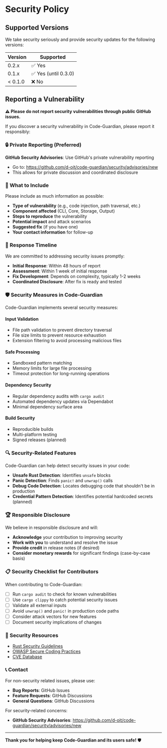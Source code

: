 # Security Policy

## Supported Versions

We take security seriously and provide security updates for the following versions:

| Version | Supported          |
| ------- | ------------------ |
| 0.2.x   | ✅ Yes             |
| 0.1.x   | ✅ Yes (until 0.3.0) |
| < 0.1.0 | ❌ No              |

## Reporting a Vulnerability

**⚠️ Please do not report security vulnerabilities through public GitHub issues.**

If you discover a security vulnerability in Code-Guardian, please report it responsibly:

### 🔒 Private Reporting (Preferred)

**GitHub Security Advisories**: Use GitHub's private vulnerability reporting
   - Go to: https://github.com/d-oit/code-guardian/security/advisories/new
   - This allows for private discussion and coordinated disclosure

### 📝 What to Include

Please include as much information as possible:

- **Type of vulnerability** (e.g., code injection, path traversal, etc.)
- **Component affected** (CLI, Core, Storage, Output)
- **Steps to reproduce** the vulnerability
- **Potential impact** and attack scenarios
- **Suggested fix** (if you have one)
- **Your contact information** for follow-up

### 🚀 Response Timeline

We are committed to addressing security issues promptly:

- **Initial Response**: Within 48 hours of report
- **Assessment**: Within 1 week of initial response
- **Fix Development**: Depends on complexity, typically 1-2 weeks
- **Coordinated Disclosure**: After fix is ready and tested

### 🛡️ Security Measures in Code-Guardian

Code-Guardian implements several security measures:

#### Input Validation
- File path validation to prevent directory traversal
- File size limits to prevent resource exhaustion
- Extension filtering to avoid processing malicious files

#### Safe Processing
- Sandboxed pattern matching
- Memory limits for large file processing
- Timeout protection for long-running operations

#### Dependency Security
- Regular dependency audits with `cargo audit`
- Automated dependency updates via Dependabot
- Minimal dependency surface area

#### Build Security
- Reproducible builds
- Multi-platform testing
- Signed releases (planned)

### 🔍 Security-Related Features

Code-Guardian can help detect security issues in your code:

- **Unsafe Rust Detection**: Identifies `unsafe` blocks
- **Panic Detection**: Finds `panic!` and `unwrap()` calls
- **Debug Code Detection**: Locates debugging code that shouldn't be in production
- **Credential Pattern Detection**: Identifies potential hardcoded secrets (planned)

### 🏆 Responsible Disclosure

We believe in responsible disclosure and will:

- **Acknowledge** your contribution to improving security
- **Work with you** to understand and resolve the issue
- **Provide credit** in release notes (if desired)
- **Consider monetary rewards** for significant findings (case-by-case basis)

### 📋 Security Checklist for Contributors

When contributing to Code-Guardian:

- [ ] Run `cargo audit` to check for known vulnerabilities
- [ ] Use `cargo clippy` to catch potential security issues
- [ ] Validate all external inputs
- [ ] Avoid `unwrap()` and `panic!` in production code paths
- [ ] Consider attack vectors for new features
- [ ] Document security implications of changes

### 🔗 Security Resources

- [Rust Security Guidelines](https://doc.rust-lang.org/nomicon/)
- [OWASP Secure Coding Practices](https://owasp.org/www-project-secure-coding-practices-quick-reference-guide/)
- [CVE Database](https://cve.mitre.org/)

### 📞 Contact

For non-security related issues, please use:
- **Bug Reports**: GitHub Issues
- **Feature Requests**: GitHub Discussions
- **General Questions**: GitHub Discussions

For security-related concerns:
- **GitHub Security Advisories**: https://github.com/d-oit/code-guardian/security/advisories/new

---

**Thank you for helping keep Code-Guardian and its users safe!** 🛡️